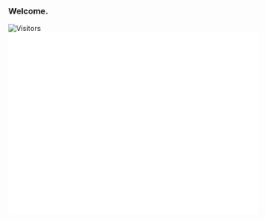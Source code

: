 ### Welcome. 

<img align="left" alt="Visitors" src="https://komarev.com/ghpvc/?username=ablax&color=grey&label=V">
<img align="right" alt="Metrics" src="https://github.com/ablax/ablax/blob/main/github-metrics.svg">
